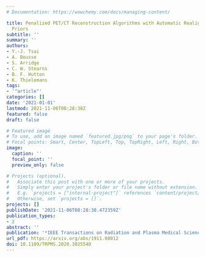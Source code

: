 ```yaml
---
# Documentation: https://wowchemy.com/docs/managing-content/

title: Penalized PET/CT Reconstruction Algorithms with Automatic Realignment for Anatomical
  Priors
subtitle: ''
summary: ''
authors:
- Y.-J. Tsai
- A. Bousse
- S. Arridge
- C. W. Stearns
- B. F. Hutton
- K. Thielemans
tags:
- '"article"'
categories: []
date: '2021-01-01'
lastmod: 2021-11-06T08:28:38Z
featured: false
draft: false

# Featured image
# To use, add an image named `featured.jpg/png` to your page's folder.
# Focal points: Smart, Center, TopLeft, Top, TopRight, Left, Right, BottomLeft, Bottom, BottomRight.
image:
  caption: ''
  focal_point: ''
  preview_only: false

# Projects (optional).
#   Associate this post with one or more of your projects.
#   Simply enter your project's folder or file name without extension.
#   E.g. `projects = ["internal-project"]` references `content/project/deep-learning/index.md`.
#   Otherwise, set `projects = []`.
projects: []
publishDate: '2021-11-06T08:28:38.472359Z'
publication_types:
- 2
abstract: ''
publication: '*IEEE Transactions on Radiation and Plasma Medical Sciences*'
url_pdf: https://arxiv.org/abs/1911.08012
doi: 10.1109/TRPMS.2020.3025540
---
```

